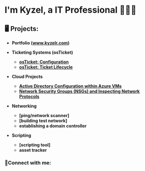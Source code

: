 <h1>I'm Kyzel, a IT Professional</a> 👨🏽‍💻</h1>

<h2>🖥️ Projects:</h2>

- <b>Portfolio (www.kyzelr.com) <b/>

- <b>Ticketing Systems (osTicket)</b>
  - [osTicket: Configuration](https://github.com/kriversmims/osticket-config)
  - [osTicket: Ticket Lifecycle](https://github.com/kriversmims/ticket-lifecycle)
- <b>Cloud Projects</b>
  - [Active Directory Configuration within Azure VMs](https://github.com/kriversmims/configure-ad)
  - [Network Security Groups (NSGs) and Inspecting Network Protocols](https://github.com/kriversmims/azure-network-protocols)
- <b>Networking</b>
  - [ping/network scanner]
  - [building test network]
  - establishing a domain controller
- <b>Scripting</b>
  - [scripting tool]
  - asset tracker

<h3>🤳Connect with me:</h3>
